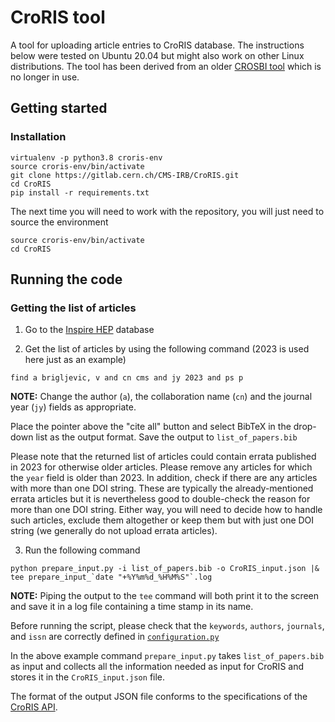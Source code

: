 # CroRIS tool

A tool for uploading article entries to CroRIS database. The instructions below were tested on Ubuntu 20.04 but might also work on other Linux distributions. The tool has been derived from an older [CROSBI tool](https://gitlab.cern.ch/CMS-IRB/crosbi) which is no longer in use.

## Getting started

### Installation

```
virtualenv -p python3.8 croris-env
source croris-env/bin/activate
git clone https://gitlab.cern.ch/CMS-IRB/CroRIS.git
cd CroRIS
pip install -r requirements.txt
```

The next time you will need to work with the repository, you will just need to source the environment

```
source croris-env/bin/activate
cd CroRIS
```

## Running the code

### Getting the list of articles

1. Go to the [Inspire HEP](https://inspirehep.net) database

2. Get the list of articles by using the following command (2023 is used here just as an example)

```
find a brigljevic, v and cn cms and jy 2023 and ps p
```

**NOTE:** Change the author (`a`), the collaboration name (`cn`) and the journal year (`jy`) fields as appropriate.

Place the pointer above the "cite all" button and select BibTeX in the drop-down list as the output format. Save the output to `list_of_papers.bib`

Please note that the returned list of articles could contain errata published in 2023 for otherwise older articles. Please remove any articles for which the `year` field is older than 2023. In addition, check if there are any articles with more than one DOI string. These are typically the already-mentioned errata articles but it is nevertheless good to double-check the reason for more than one DOI string. Either way, you will need to decide how to handle such articles, exclude them altogether or keep them but with just one DOI string (we generally do not upload errata articles).

3. Run the following command

```
python prepare_input.py -i list_of_papers.bib -o CroRIS_input.json |& tee prepare_input_`date "+%Y%m%d_%H%M%S"`.log
```

**NOTE:** Piping the output to the `tee` command will both print it to the screen and save it in a log file containing a time stamp in its name.

Before running the script, please check that the `keywords`, `authors`, `journals`, and `issn` are correctly defined in [`configuration.py`](https://gitlab.cern.ch/CMS-IRB/CroRIS/blob/master/configuration.py)

In the above example command `prepare_input.py` takes `list_of_papers.bib` as input and collects all the information needed as input for CroRIS and stores it in the `CroRIS_input.json` file.

The format of the output JSON file conforms to the specifications of the [CroRIS API](https://wiki.srce.hr/display/CRORIS/CROSBI+API).
